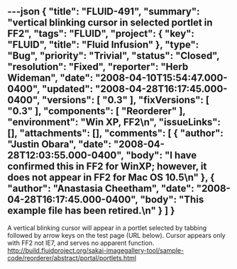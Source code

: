 ---json
{
  "title": "FLUID-491",
  "summary": "vertical blinking cursor in selected portlet in FF2",
  "tags": "FLUID",
  "project": {
    "key": "FLUID",
    "title": "Fluid Infusion"
  },
  "type": "Bug",
  "priority": "Trivial",
  "status": "Closed",
  "resolution": "Fixed",
  "reporter": "Herb Wideman",
  "date": "2008-04-10T15:54:47.000-0400",
  "updated": "2008-04-28T16:17:45.000-0400",
  "versions": [
    "0.3"
  ],
  "fixVersions": [
    "0.3"
  ],
  "components": [
    "Reorderer"
  ],
  "environment": "Win XP, FF2\n",
  "issueLinks": [],
  "attachments": [],
  "comments": [
    {
      "author": "Justin Obara",
      "date": "2008-04-28T12:03:55.000-0400",
      "body": "I have confirmed this in FF2 for WinXP; however, it does not appear in FF2 for Mac OS 10.5\n"
    },
    {
      "author": "Anastasia Cheetham",
      "date": "2008-04-28T16:17:45.000-0400",
      "body": "This example file has been retired.\n"
    }
  ]
}
---
A vertical blinking cursor will appear in a portlet selected by tabbing followed by arrow keys on the test page (URL below). Cursor appears only with FF2 not  IE7, and serves no apparent function.\
<http://build.fluidproject.org/sakai-imagegallery-tool/sample-code/reorderer/abstract/portal/portlets.html>

        